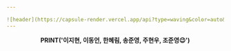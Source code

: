```yaml
---

![header](https://capsule-render.vercel.app/api?type=waving&color=auto&height=300&section=header&text=LET%20ME%20INTRODUCE%20OURSELVES%20TO%20YOU&fontSize=35&animation=fadeIn&fontAlignY=38&desc=KNU%20Final%20Project%20-%20Team%20'machine129'&descAlignY=51&descAlign=62)
---
```


__<p align='center'> PRINT('이지현, 이동언, 한혜림, 송준영, 주현우, 조준영😉') </p>__


